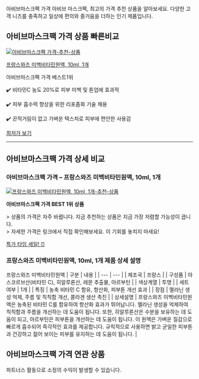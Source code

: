 아비브마스크팩 가격 아비브 마스크팩, 최고의 가격 추천 상품을 알아보세요. 다양한 고객 니즈를 충족하고 일상에 편의와 즐거움을 더하는 인기 제품입니다.



## 아비브마스크팩 가격 상품 빠른비교







 [![아비브마스크팩 가격-추천-상품](https://thumbnail9.coupangcdn.com/thumbnails/remote/345x345ex/image/vendor_inventory/75fc/2ea0ca58d74acfef0dfb4c9e6307b1ac01b92e43ff1cd692a2d1c80e7bcc.jpg)](https://sele.kr/OLGBA "아비브마스크팩 가격-추천-상품 보러가기")  






[프랑스와즈 미백비타민원액, 10ml, 1개](https://sele.kr/OLGBA "프랑스와즈 미백비타민원액, 10ml, 1개 상품 보러가기")  

  
아비브마스크팩 가격 베스트1위

✔️ 비타민C 농도 20%로 피부 미백 및 톤업에 효과적  

✔️ 피부 흡수력 향상을 위한 리포좀화 기술 채용  

✔️ 끈적거림이 없고 가벼운 텍스처로 피부에 편안한 사용감




[최저가 보기](https://sele.kr/OLGBA "아비브마스크팩 가격 최저가 보러가기")





---



## 아비브마스크팩 가격 상세 비교




### 아비브마스크팩 가격 – 프랑스와즈 미백비타민원액, 10ml, 1개


[![프랑스와즈 미백비타민원액, 10ml, 1개-추천-상품](https://thumbnail9.coupangcdn.com/thumbnails/remote/463x463ex/image/vendor_inventory/75fc/2ea0ca58d74acfef0dfb4c9e6307b1ac01b92e43ff1cd692a2d1c80e7bcc.jpg "프랑스와즈 미백비타민원액, 10ml, 1개")](https://sele.kr/OLGBA)


**아비브마스크팩 가격 BEST 1위 상품**



&gt; 상품의 가격은 자주 바뀝니다. 지금 추천하는 상품은 지금 가장 저렴할 가능성이 큽니다.  
&gt; 자세한 가격은 링크에서 직접 확인해보세요. 이 기회를 놓치지 마세요!


[특가 타임 세일! ⏰](https://sele.kr/OLGBA "특가 타임 세일! ⏰")
### 프랑스와즈 미백비타민원액, 10ml, 1개 제품 상세 설명





프랑스와즈 미백비타민원액
| 구분 | 내용 |
| --- | --- |
| 제조국 | 프랑스 |
| 구성품 | 아스코르브산(비타민 C), 히알루론산, 레몬 추출물, 아르부틴 |
| 색상계열 | 투명 |
| 세트여부 | 1개 |
| 특징 | 농축 비타민 C 함유, 항산화, 피부톤 개선 효과 |
| 장점 | 멜라닌 생성 억제, 주름 및 칙칙함 개선, 콜라겐 생산 촉진 |
| 상세설명 | 프랑스와즈 미백비타민원액은 농축된 비타민 C를 함유하여 항산화 효과가 뛰어납니다. 멜라닌 생성을 억제하여 칙칙함과 주름을 개선하는 데 도움이 됩니다. 또한, 히알루론산은 수분을 보유하는 데 도움이 되고, 아르부틴은 피부톤을 개선하는 데 도움이 됩니다. 이 원액은 가벼운 질감으로 빠르게 흡수되어 즉각적인 효과를 제공합니다. 규칙적으로 사용하면 밝고 균일한 피부톤과 건강하고 젊어 보이는 피부를 유지하는 데 도움이 됩니다. |






## 아비브마스크팩 가격 연관 상품












파트너스 활동으로 소정의 수익이 발생할 수 있습니다.


